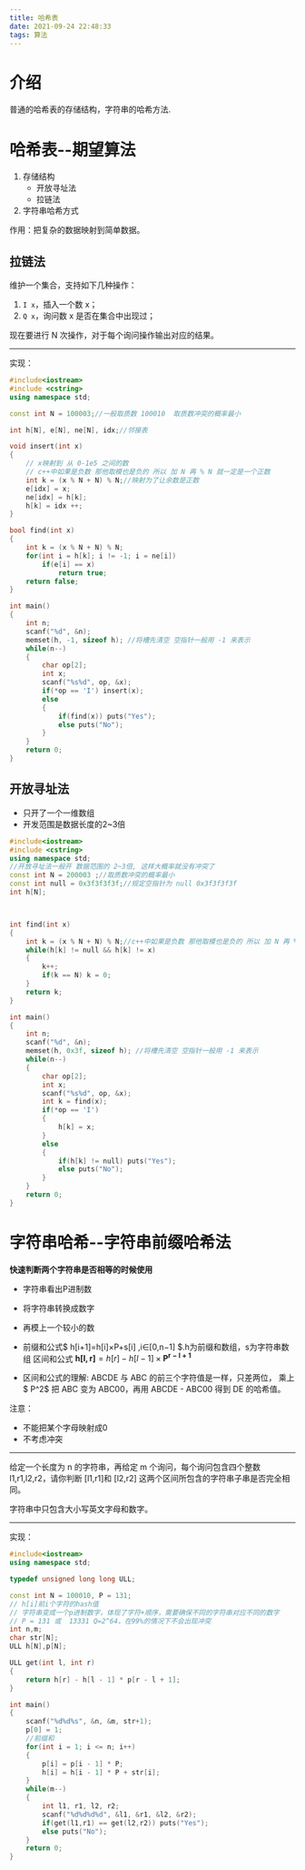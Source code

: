 ```yaml
---
title: 哈希表 
date: 2021-09-24 22:48:33 
tags: 算法
---
```


# 介绍  

普通的哈希表的存储结构，字符串的哈希方法.

<!-- more -->  

# 哈希表--期望算法

1. 存储结构
   - 开放寻址法
   - 拉链法
2. 字符串哈希方式

作用：把复杂的数据映射到简单数据。

## 拉链法

维护一个集合，支持如下几种操作：

1. `I x`，插入一个数 x；
2. `Q x`，询问数 x 是否在集合中出现过；

现在要进行 N 次操作，对于每个询问操作输出对应的结果。

------

实现：

```c++
#include<iostream>
#include <cstring>
using namespace std;

const int N = 100003;//一般取质数 100010  取质数冲突的概率最小

int h[N], e[N], ne[N], idx;//邻接表

void insert(int x)
{
    // x映射到 从 0-1e5 之间的数
    // c++中如果是负数 那他取模也是负的 所以 加 N 再 % N 就一定是一个正数
    int k = (x % N + N) % N;//映射为了让余数是正数
    e[idx] = x;
    ne[idx] = h[k];
    h[k] = idx ++;
}

bool find(int x)
{
    int k = (x % N + N) % N;
    for(int i = h[k]; i != -1; i = ne[i])
        if(e[i] == x)
            return true;
    return false;
}

int main()
{
    int n;
    scanf("%d", &n);
    memset(h, -1, sizeof h); //将槽先清空 空指针一般用 -1 来表示
    while(n--)
    {
        char op[2];
        int x;
        scanf("%s%d", op, &x);
        if(*op == 'I') insert(x);
        else
        {
            if(find(x)) puts("Yes");
            else puts("No");
        }
    }
    return 0;
}
```

## 开放寻址法

- 只开了一个一维数组
- 开发范围是数据长度的2~3倍

```c++
#include<iostream>
#include <cstring>
using namespace std;
//开放寻址法一般开 数据范围的 2~3倍, 这样大概率就没有冲突了
const int N = 200003 ;//取质数冲突的概率最小
const int null = 0x3f3f3f3f;//规定空指针为 null 0x3f3f3f3f
int h[N];



int find(int x)
{
    int k = (x % N + N) % N;//c++中如果是负数 那他取模也是负的 所以 加 N 再 % N 就一定是一个正数
	while(h[k] != null && h[k] != x)
    {
        k++;
        if(k == N) k = 0;
    }
    return k;
}

int main()
{
    int n;
    scanf("%d", &n);
    memset(h, 0x3f, sizeof h); //将槽先清空 空指针一般用 -1 来表示
    while(n--)
    {
        char op[2];
        int x;
        scanf("%s%d", op, &x);
        int k = find(x);
        if(*op == 'I') 
        {
            h[k] = x;
        }
        else
        {
            if(h[k] != null) puts("Yes");
            else puts("No");
        }
    }
    return 0;
}
```

# 字符串哈希--字符串前缀哈希法

**快速判断两个字符串是否相等的时候使用**

- 字符串看出P进制数

- 将字符串转换成数字 
- 再模上一个较小的数
- 前缀和公式$ h[i+1]=h[i]×P+s[i] ,i∈[0,n−1] $.h为前缀和数组，s为字符串数组
  区间和公式 $\mathbf{h[l,r]}=h[r]−h[l−1]×\mathbf{P^{r−l+1}}$
- 区间和公式的理解: ABCDE 与 ABC 的前三个字符值是一样，只差两位，
  乘上$ P^2$ 把 ABC 变为 ABC00，再用 ABCDE - ABC00 得到 DE 的哈希值。

注意：

- 不能把某个字母映射成0
- 不考虑冲突

------

给定一个长度为 n 的字符串，再给定 m 个询问，每个询问包含四个整数 l1,r1,l2,r2，请你判断 [l1,r1]和 [l2,r2] 这两个区间所包含的字符串子串是否完全相同。

字符串中只包含大小写英文字母和数字。

------

实现：

```c++
#include<iostream>
using namespace std;

typedef unsigned long long ULL;

const int N = 100010, P = 131;
// h[i]前i个字符的hash值
// 字符串变成一个p进制数字，体现了字符+顺序，需要确保不同的字符串对应不同的数字
// P = 131 或  13331 Q=2^64，在99%的情况下不会出现冲突
int n,m;
char str[N];
ULL h[N],p[N];

ULL get(int l, int r)
{
    return h[r] - h[l - 1] * p[r - l + 1];
}

int main()
{
    scanf("%d%d%s", &n, &m, str+1);
    p[0] = 1;
    //前缀和
    for(int i = 1; i <= n; i++)
    {
        p[i] = p[i - 1] * P;
        h[i] = h[i - 1] * P + str[i];
    }
    while(m--)
    {
        int l1, r1, l2, r2;
    	scanf("%d%d%d%d", &l1, &r1, &l2, &r2);
        if(get(l1,r1) == get(l2,r2)) puts("Yes");
        else puts("No");
    }
    return 0;
}
```

